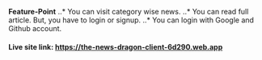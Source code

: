 **Feature-Point**
..* You can visit category wise news.
..* You can read full article. But, you have to login or signup.
..* You can login with Google and Github account.

#### Live site link: https://the-news-dragon-client-6d290.web.app